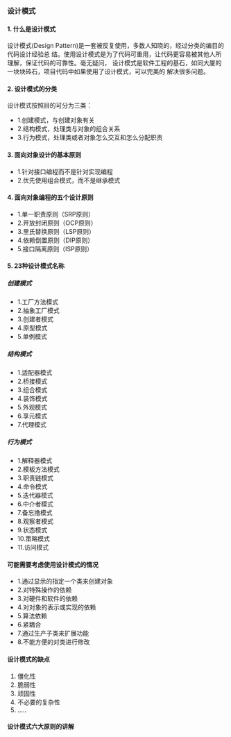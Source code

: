 ### 设计模式
#### 1. 什么是设计模式
设计模式(Design Pattern)是一套被反复使用，多数人知晓的，经过分类的编目的代码设计经验总
结。使用设计模式是为了代码可重用，让代码更容易被其他人所理解，保证代码的可靠性。毫无疑问，
设计模式是软件工程的基石，如同大厦的一块块砖石，项目代码中如果使用了设计模式，可以完美的
解决很多问题。

#### 2. 设计模式的分类
设计模式按照目的可分为三类：
- 1.创建模式，与创建对象有关
- 2.结构模式，处理类与对象的组合关系
- 3.行为模式，处理类或者对象怎么交互和怎么分配职责

#### 3. 面向对象设计的基本原则
- 1.针对接口编程而不是针对实现编程
- 2.优先使用组合模式，而不是继承模式

#### 4. 面向对象编程的五个设计原则
- 1.单一职责原则（SRP原则）
- 2.开放封闭原则（OCP原则）
- 3.里氏替换原则（LSP原则）
- 4.依赖倒置原则（DIP原则）
- 5.接口隔离原则（ISP原则）

#### 5. 23种设计模式名称

##### 创建模式
- 1.工厂方法模式
- 2.抽象工厂模式
- 3.创建者模式
- 4.原型模式
- 5.单例模式

##### 结构模式
- 1.适配器模式
- 2.桥接模式
- 3.组合模式
- 4.装饰模式
- 5.外观模式
- 6.享元模式
- 7.代理模式

##### 行为模式
- 1.解释器模式
- 2.模板方法模式
- 3.职责链模式
- 4.命令模式
- 5.迭代器模式
- 6.中介者模式
- 7.备忘撸模式
- 8.观察者模式
- 9.状态模式
- 10.策略模式
- 11.访问模式

#### 可能需要考虑使用设计模式的情况
- 1.通过显示的指定一个类来创建对象
- 2.对特殊操作的依赖
- 3.对硬件和软件的依赖
- 4.对对象的表示或实现的依赖
- 5.算法依赖
- 6.紧耦合
- 7.通过生产子类来扩展功能
- 8.不能方便的对类进行修改

#### 设计模式的缺点
1. 僵化性
2. 脆弱性
3. 顽固性
4. 不必要的复杂性
5. .....

#### 设计模式六大原则的讲解
